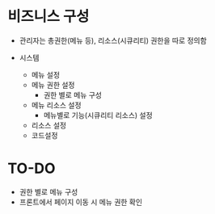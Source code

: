 # 비즈니스 구성
- 관리자는 총권한(메뉴 등), 리소스(시큐리티) 권한을 따로 정의함

- 시스템
  - 메뉴 설정
  - 메뉴 권한 설정
    - 권한 별로 메뉴 구성
  - 메뉴 리소스 설정
    - 메뉴별로 기능(시큐리티 리소스) 설정
  - 리소스 설정
  - 코드설정
  
# TO-DO
- 권한 별로 메뉴 구성
- 프론트에서 페이지 이동 시 메뉴 권한 확인

